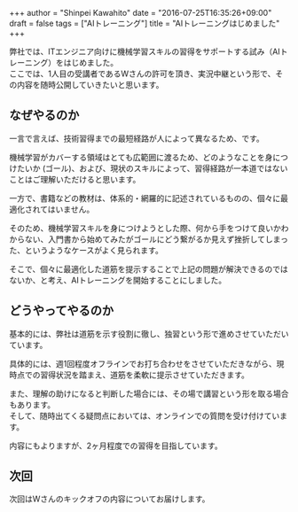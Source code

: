 +++
author = "Shinpei Kawahito"
date = "2016-07-25T16:35:26+09:00"
draft = false
tags = ["AIトレーニング"]
title = "AIトレーニングはじめました"
+++

弊社では、ITエンジニア向けに機械学習スキルの習得をサポートする試み（AIトレーニング）をはじめました。  
ここでは、1人目の受講者であるWさんの許可を頂き、実況中継という形で、その内容を随時公開していきたいと思います。

## なぜやるのか
一言で言えば、技術習得までの最短経路が人によって異なるため、です。

機械学習がカバーする領域はとても広範囲に渡るため、どのようなことを身につけたいか (ゴール)、および、現状のスキルによって、習得経路が一本道ではないことはご理解いただけると思います。

一方で、書籍などの教材は、体系的・網羅的に記述されているものの、個々に最適化されてはいません。  

そのため、機械学習スキルを身につけようとした際、何から手をつけて良いかわからない、入門書から始めてみたがゴールにどう繋がるか見えず挫折してしまった、というようなケースがよく見られます。

そこで、個々に最適化した道筋を提示することで上記の問題が解決できるのではないか、と考え、AIトレーニングを開始することにしました。

## どうやってやるのか
基本的には、弊社は道筋を示す役割に徹し、独習という形で進めさせていただいています。

具体的には、週1回程度オフラインでお打ち合わせをさせていただきながら、現時点での習得状況を踏まえ、道筋を柔軟に提示させていただきます。

また、理解の助けになると判断した場合には、その場で講習という形を取る場合もあります。  
そして、随時出てくる疑問点においては、オンラインでの質問を受け付けています。

内容にもよりますが、2ヶ月程度での習得を目指しています。

## 次回
次回はWさんのキックオフの内容についてお届けします。
